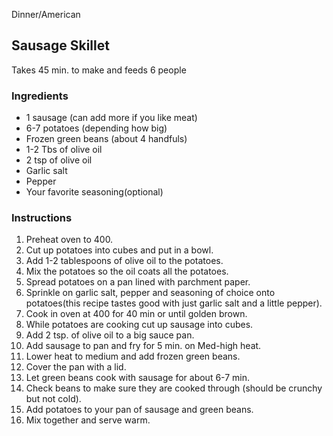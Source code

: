 Dinner/American

## Sausage Skillet

Takes 45 min. to make and feeds 6 people

### Ingredients

- 1 sausage (can add more if you like meat)
- 6-7 potatoes (depending how big)
- Frozen green beans (about 4 handfuls)
- 1-2 Tbs of olive oil
- 2 tsp of olive oil
- Garlic salt
- Pepper
- Your favorite seasoning(optional)

### Instructions

1. Preheat oven to 400. 
2. Cut up potatoes into cubes and put in a bowl. 
3. Add 1-2 tablespoons of olive oil to the potatoes. 
4. Mix the potatoes so the oil coats all the potatoes. 
5. Spread potatoes on a pan lined with parchment paper. 
6. Sprinkle on garlic salt, pepper and seasoning of choice onto potatoes(this recipe tastes good with just garlic salt and a little pepper). 
7. Cook in oven at 400 for 40 min or until golden brown. 
8. While potatoes are cooking cut up sausage into cubes. 
9. Add 2 tsp. of olive oil to a big sauce pan. 
10. Add sausage to pan and fry for 5 min. on Med-high heat. 
11. Lower heat to medium and add frozen green beans. 
12. Cover the pan with a lid. 
13. Let green beans cook with sausage for about 6-7 min. 
14. Check beans to make sure they are cooked through (should be crunchy but not cold). 
15. Add potatoes to your pan of sausage and green beans. 
16. Mix together and serve warm.
